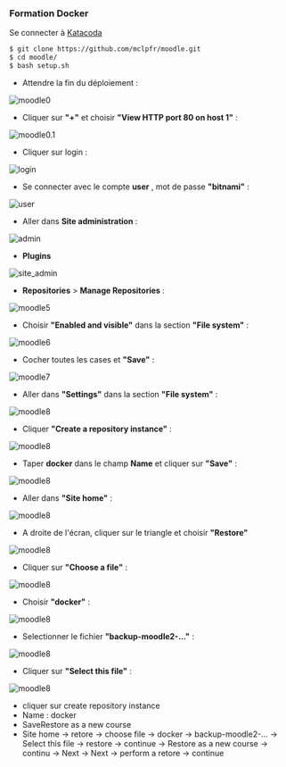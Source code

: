 ### Formation Docker

Se connecter à [Katacoda](https://www.katacoda.com/courses/ubuntu/playground)

```bash
$ git clone https://github.com/mclpfr/moodle.git
$ cd moodle/
$ bash setup.sh
```
- Attendre la fin du déploiement :

![moodle0](./images/moodle0.png) 

- Cliquer sur **"+"** et choisir **"View HTTP port 80 on host 1"** :

![moodle0.1](./images/moodle0.1.png)

- Cliquer sur login :

![login](./images/moodle1.png)

- Se connecter avec le compte **user** , mot de passe **"bitnami"** :

![user](./images/moodle2.png)

- Aller dans **Site administration** : 

![admin](./images/moodle3.png)

- **Plugins** 

![site_admin](./images/moodle4.png)

- **Repositories** > **Manage Repositories** :

![moodle5](./images/moodle5.png)

- Choisir **"Enabled and visible"** dans la section **"File system"** :

![moodle6](./images/moodle6.png)

- Cocher toutes les cases et **"Save"** :

![moodle7](./images/moodle7.png)

- Aller dans **"Settings"** dans la section **"File system"** :

![moodle8](./images/moodle8.png)

- Cliquer **"Create a repository instance"** :

![moodle8](./images/moodle9.png)

- Taper **docker** dans le champ **Name** et cliquer sur **"Save"** :

![moodle8](./images/moodle10.png)

- Aller dans **"Site home"** :

![moodle8](./images/moodle11.png)

- A droite de l'écran, cliquer sur le triangle et choisir **"Restore"**

![moodle8](./images/moodle12.png)

- Cliquer sur **"Choose a file"** :

![moodle8](./images/moodle13.png)

- Choisir **"docker"** :

![moodle8](./images/moodle14.png)

- Selectionner le fichier **"backup-moodle2-..."** :

![moodle8](./images/moodle15.png)

- Cliquer sur **"Select this file"** :

![moodle8](./images/moodle16.png)

- cliquer sur create repository instance
- Name : docker
- SaveRestore as a new course
- Site home -> retore -> choose file -> docker -> backup-moodle2-... -> Select this file -> restore -> continue -> Restore as a new course -> continu -> Next -> Next -> perform a retore -> continue
